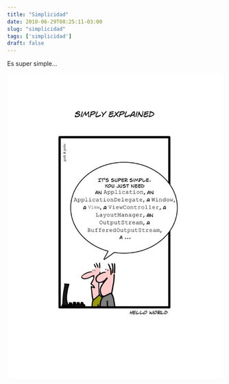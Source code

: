 ```yaml
---
title: "Simplicidad"
date: 2010-06-29T08:25:11-03:00
slug: "simplicidad"
tags: ['simplicidad']
draft: false
---
```

 
Es super simple...

![hello\_world.jpg](hello_world.jpg)

